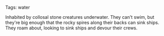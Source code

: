Tags: water

Inhabited by collosal stone creatures underwater. They can't swim, but they're big enough that the rocky spires along their backs can sink ships. They roam about, looking to sink ships and devour their crews.